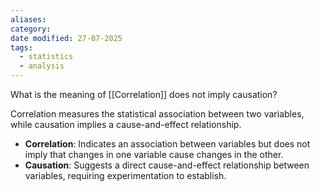 ```yaml
---
aliases: 
category: 
date modified: 27-07-2025
tags:
  - statistics
  - analysis
---
```

What is the meaning of [[Correlation]] does not imply causation?

Correlation measures the statistical association between two variables, while causation implies a cause-and-effect relationship. 


- **Correlation**: Indicates an association between variables but does not imply that changes in one variable cause changes in the other.
- **Causation**: Suggests a direct cause-and-effect relationship between variables, requiring experimentation to establish.
